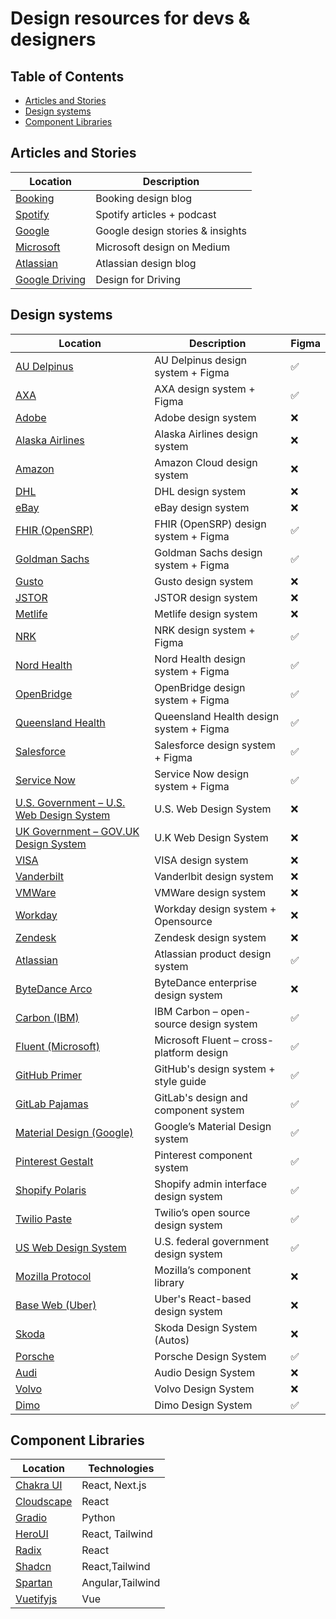 # Design resources for devs & designers

## Table of Contents

- [Articles and Stories](#articles-and-stories)
- [Design systems](#design-systems)
- [Component Libraries](#component-libraries)

## Articles and Stories

| Location                                          | Description                      |
|---------------------------------------------------|----------------------------------|
| [Booking](https://booking.design/)               | Booking design blog              |
| [Spotify](https://spotify.design/stories)        | Spotify articles + podcast       |
| [Google](https://design.google/)                 | Google design stories & insights |
| [Microsoft](https://medium.com/microsoft-design) | Microsoft design on Medium       |
| [Atlassian](https://atlassian.design/blog)       | Atlassian design blog            |
| [Google Driving](https://developers.google.com/cars/design)  | Design for Driving   |

## Design systems

| Location                                                                                         | Description                              | Figma |
|--------------------------------------------------------------------------------------------------|------------------------------------------|-------|
| [AU Delpinus](https://www.figma.com/design/jHkmg0qq7ImwudAFtX3JAB/AU-Delphinus-Design-System)    | AU Delpinus design system + Figma        | ✅     |
| [AXA](https://www.figma.com/design/jHkmg0qq7ImwudAFtX3JAB/AU-Delphinus-Design-System)            | AXA design system + Figma                | ✅     |
| [Adobe](https://spectrum.adobe.com/)                                                             | Adobe design system                      | ❌     |
| [Alaska Airlines](https://auro.alaskaair.com/)                                                   | Alaska Airlines design system            | ❌     |
| [Amazon](https://cloudscape.design/get-started/guides/get-started-design/)                       | Amazon Cloud design system               | ❌     |
| [DHL](https://www.dpdhl-brands.com/en/dhl)                                                       | DHL design system                        | ❌     |
| [eBay](https://playbook.ebay.com/)                                                               | eBay design system                       | ❌     |
| [FHIR (OpenSRP)](https://www.figma.com/community/file/1306910598673281843)                       | FHIR (OpenSRP) design system + Figma     | ✅     |
| [Goldman Sachs](https://www.figma.com/@gs)                                                       | Goldman Sachs design system  + Figma     | ✅     |
| [Gusto](https://workbench.gusto.com/)                                                            | Gusto design system                      | ❌     |
| [JSTOR](https://pharos.jstor.org/)                                                               | JSTOR design system                      | ❌     |
| [Metlife](https://design.metlife.com/resources/designer/)                                        | Metlife design system                    | ❌     |
| [NRK](https://static.nrk.no/origo/latest/apps/docs/index.html)                                   | NRK design system + Figma                | ✅     |
| [Nord Health](https://nordhealth.design/)                                                        | Nord Health design system + Figma        | ✅     |
| [OpenBridge](https://www.openbridge.no/guidelines/guideline)                                     | OpenBridge design system + Figma         | ✅     |
| [Queensland Health](https://www.figma.com/design/qKsxl3ogIlBp7dafgxXuCA/QGDS-UI-kit)             | Queensland Health design system  + Figma | ✅     |
| [Salesforce](https://www.lightningdesignsystem.com/2e1ef8501/p/85bd85-lightning-design-system-2) | Salesforce design system + Figma         | ✅     |
| [Service Now](https://www.figma.com/@servicenow)                                                 | Service Now design system + Figma        | ✅     |
| [U.S. Government – U.S. Web Design System](https://designsystem.digital.gov/)                    | U.S. Web Design System                   | ❌     |
| [UK Government – GOV.UK Design System](https://design-system.service.gov.uk/)                    | U.K  Web Design System                   | ❌     |
| [VISA](https://design.visa.com/)                                                                 | VISA design system                       | ❌     |
| [Vanderbilt](https://vanderbilt-design-system.netlify.app/)                                      | Vanderlbit design system                 | ❌     |
| [VMWare](https://clarity.design/)                                                                | VMWare design system                     | ❌     |
| [Workday](https://canvas.workday.com/)                                                           | Workday design system + Opensource       | ❌     |
| [Zendesk](https://garden.zendesk.com/)                                                           | Zendesk design system                    | ❌     |
| [Atlassian](https://atlassian.design/)                                                           | Atlassian product design system          | ✅     |
| [ByteDance Arco](https://arco.design/)                                                           | ByteDance enterprise design system       | ❌     |
| [Carbon (IBM)](https://carbondesignsystem.com/)                                                  | IBM Carbon – open-source design system   | ✅     |
| [Fluent (Microsoft)](https://fluent2.microsoft.design/)                                          | Microsoft Fluent – cross-platform design | ✅     |
| [GitHub Primer](https://primer.style/)                                                           | GitHub's design system + style guide     | ✅     |
| [GitLab Pajamas](https://design.gitlab.com/)                                                     | GitLab's design and component system     | ✅     |
| [Material Design (Google)](https://m3.material.io/)                                              | Google’s Material Design system          | ✅     |
| [Pinterest Gestalt](https://gestalt.pinterest.systems/)                                          | Pinterest component system               | ✅     |
| [Shopify Polaris](https://polaris.shopify.com/)                                                  | Shopify admin interface design system    | ✅     |
| [Twilio Paste](https://paste.twilio.design/)                                                     | Twilio’s open source design system       | ✅     |
| [US Web Design System](https://designsystem.digital.gov/)                                        | U.S. federal government design system    | ✅     |
| [Mozilla Protocol](https://protocol.mozilla.org/)                                                | Mozilla’s component library              | ❌     |
| [Base Web (Uber)](https://baseweb.design/)                                                       | Uber's React-based design system         | ❌     |
| [Skoda](https://flow.skoda-brand.com/d/6aQMrmD6PhWL)                                             | Skoda Design System (Autos)              | ❌     |
| [Porsche](https://designsystem.porsche.com/v3/)                                                  | Porsche Design System                    | ✅     |
| [Audi](https://styleguide.audio.com)                                                             | Audio Design System                      | ❌     |
| [Volvo](https://design.volvocars.com)                                                            | Volvo Design System                      | ❌     |
| [Dimo](https://dimo.org/news/designing-with-dimo)                                                | Dimo Design System                       | ✅     |



## Component Libraries

| Location                                                      | Technologies     |
|---------------------------------------------------------------|------------------|
| [Chakra UI](https://chakra-ui.com/)                           | React, Next.js   |
| [Cloudscape](https://github.com/cloudscape-design/components) | React            |
| [Gradio](https://www.gradio.app/)                             | Python           |
| [HeroUI](https://www.heroui.com/)                             | React, Tailwind  |
| [Radix](https://www.radix-ui.com/)                            | React            |
| [Shadcn](https://ui.shadcn.com/)                              | React,Tailwind   |
| [Spartan](https://spartan.ng/)                                | Angular,Tailwind |
| [Vuetifyjs](https://vuetifyjs.com/en/)                        | Vue              |
